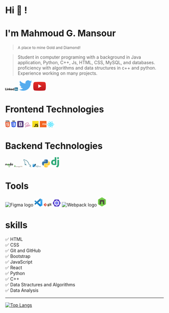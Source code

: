 # Hi 👋 !

# I'm Mahmoud G. Mansour
> <small style='font-size:12px;'>A place to mine Gold and Diamond! </small>

> Student in computer programing with a background in Java application, Python, C++, Js, HTML, CSS, MySQL, and databases. proficiency with algorithms and data structures in c++ and python. Experience working on many projects.


<div>
<a href="https://www.linkedin.com/in/mahmoud-gamal-55a933166/" target="_blank"><img src='./linkedin.svg' alt='LinkedIn' width="8%"></a>
<a href="https://twitter.com/RoOne71"><img src='./twitter.svg' alt='Twitter' width="8%" title='@Asabeneh'></a>
<a href="https://www.youtube.com/channel/UCiKRbhiEBcSNwFxH96TNCRg" target="_blank"><img src='./youtube.svg' alt='YouTube' width="8%"></a>

</div>



# Frontend Technologies

<div>
  <img src ="./html-5.svg" alt="HTML5 logo" width="3%" title='HTML5'/>
  <img src ="./css-3.svg" alt="CSS3 logo" width="3%" title='CSS3'/>
  <img src ="./bootstrap.svg" alt="Bootstrap logo" width="4%" title='Bootstrap'/>
  <img src ="./sass.svg" alt="Sass logo" width="4%" title='Sass'/>
  <img src ="./javascript.svg" alt="JavaScript logo" width="4%" title='JavaScript'/>
  <img src ="./es6.svg" alt="ES6 logo" width="4%" title='ES6'/>

  <img src ="./react.svg" alt="react logo" width="4%" title='React'/>

<div> 
 
  
 

# Backend Technologies

<div>
  <img src ="./nodejs.svg" alt="Node logo" width="5%" title='Nodejs'/>

  <img src ="./mongodb.svg" alt="D3 logo" width="5%" title='MongoDB'/>
  <img src ="./mysql.svg" alt="mysql logo" width="5%" title='MYSQL'/>
  <img src ="./sqlite.svg" alt="sqlite logo" width="5%" title='sqlite'/>
  <img src ="./python.svg" alt="Python logo" width="5%" title='Python'/>

  <img src ="./django.svg" alt="Django logo" width="5%" title='Django'/>
</div>
 
  
 

# Tools

<div>
  <img src ="https://upload.wikimedia.org/wikipedia/commons/a/af/Adobe_Photoshop_CC_icon.svg" alt="Figma logo" width="5%" title='Figma'/>
  <img src ="./visual-studio-code.svg" alt="VS Code logo" width="5%" title='Visual Studio Code'/>
  <img src ="./git.svg" alt="Git logo" width="5%" title='Git'/>
  <img src ="./eslint.svg" alt="ESLint logo" width="5%" title='ESLint'/>
  <img src ="https://upload.wikimedia.org/wikipedia/commons/1/1d/PyCharm_Icon.svg" alt="Webpack logo" width="5%" title='Webpack'/>
  <img src ="./nodemon.svg" alt="Nodemon logo" width="5%" title='Nodemon'/> 
</div>
   
 # skills
  
✅ HTML <br />
✅ CSS <br />
✅ Git and GitHub <br />
✅ Bootstrap <br />
✅ JavaScript <br />
✅ React <br />
✅ Python <br />
✅ C++ <br />
✅ Data Stractures and Algorithms<br />
✅ Data Analysis <br />
  
  --- 
 [![Top Langs](https://github-readme-stats.vercel.app/api/top-langs/?username=roone858&layout)](https://github.com/asabeneh/github-readme-stats)
 
  

  


<!-- ## Tech Stacks
- MEEN Stack
- MERN Stack
- JAM Stack
- MRF Stack
 -->
